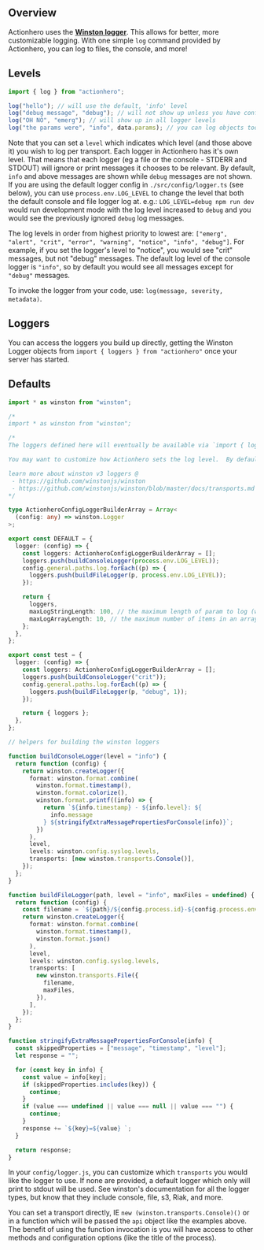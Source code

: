 ## Overview

Actionhero uses the **[Winston logger](https://github.com/flatiron/winston)**. This allows for better, more customizable logging. With one simple `log` command provided by Actionhero, you can log to files, the console, and more!

## Levels

```ts
import { log } from "actionhero";

log("hello"); // will use the default, 'info' level
log("debug message", "debug"); // will not show up unless you have configured your logger in this NODE_ENV to be debug
log("OH NO", "emerg"); // will show up in all logger levels
log("the params were", "info", data.params); // you can log objects too
```

Note that you can set a `level` which indicates which level (and those above it) you wish to log per transport. Each logger in Actionhero has it's own level. That means that each logger (eg a file or the console - STDERR and STDOUT) will ignore or print messages it chooses to be relevant. By default, `info` and above messages are shown while `debug` messages are not shown. If you are using the default logger config in `./src/config/logger.ts` (see below), you can use `process.env.LOG_LEVEL` to change the level that both the default console and file logger log at. e.g.: `LOG_LEVEL=debug npm run dev` would run development mode with the log level increased to `debug` and you would see the previously ignored `debug` log messages.

The log levels in order from highest priority to lowest are: `["emerg", "alert", "crit", "error", "warning", "notice", "info", "debug"]`. For example, if you set the logger's level to "notice", you would see "crit" messages, but not "debug" messages. The default log level of the console logger is `"info"`, so by default you would see all messages except for `"debug"` messages.

To invoke the logger from your code, use: `log(message, severity, metadata)`.

## Loggers

You can access the loggers you build up directly, getting the Winston Logger objects from `import { loggers } from "actionhero"` once your server has started.

## Defaults

```ts
import * as winston from "winston";

/*
import * as winston from "winston";

/*
The loggers defined here will eventually be available via `import { loggers } from "actionhero"`

You may want to customize how Actionhero sets the log level.  By default, you can use `process.env.LOG_LEVEL` to change each logger's level (default: 'info')

learn more about winston v3 loggers @
 - https://github.com/winstonjs/winston
 - https://github.com/winstonjs/winston/blob/master/docs/transports.md
*/

type ActionheroConfigLoggerBuilderArray = Array<
  (config: any) => winston.Logger
>;

export const DEFAULT = {
  logger: (config) => {
    const loggers: ActionheroConfigLoggerBuilderArray = [];
    loggers.push(buildConsoleLogger(process.env.LOG_LEVEL));
    config.general.paths.log.forEach((p) => {
      loggers.push(buildFileLogger(p, process.env.LOG_LEVEL));
    });

    return {
      loggers,
      maxLogStringLength: 100, // the maximum length of param to log (we will truncate)
      maxLogArrayLength: 10, // the maximum number of items in an array to log before collapsing into one message
    };
  },
};

export const test = {
  logger: (config) => {
    const loggers: ActionheroConfigLoggerBuilderArray = [];
    loggers.push(buildConsoleLogger("crit"));
    config.general.paths.log.forEach((p) => {
      loggers.push(buildFileLogger(p, "debug", 1));
    });

    return { loggers };
  },
};

// helpers for building the winston loggers

function buildConsoleLogger(level = "info") {
  return function (config) {
    return winston.createLogger({
      format: winston.format.combine(
        winston.format.timestamp(),
        winston.format.colorize(),
        winston.format.printf((info) => {
          return `${info.timestamp} - ${info.level}: ${
            info.message
          } ${stringifyExtraMessagePropertiesForConsole(info)}`;
        })
      ),
      level,
      levels: winston.config.syslog.levels,
      transports: [new winston.transports.Console()],
    });
  };
}

function buildFileLogger(path, level = "info", maxFiles = undefined) {
  return function (config) {
    const filename = `${path}/${config.process.id}-${config.process.env}.log`;
    return winston.createLogger({
      format: winston.format.combine(
        winston.format.timestamp(),
        winston.format.json()
      ),
      level,
      levels: winston.config.syslog.levels,
      transports: [
        new winston.transports.File({
          filename,
          maxFiles,
        }),
      ],
    });
  };
}

function stringifyExtraMessagePropertiesForConsole(info) {
  const skippedProperties = ["message", "timestamp", "level"];
  let response = "";

  for (const key in info) {
    const value = info[key];
    if (skippedProperties.includes(key)) {
      continue;
    }
    if (value === undefined || value === null || value === "") {
      continue;
    }
    response += `${key}=${value} `;
  }

  return response;
}
```

In your `config/logger.js`, you can customize which `transports` you would like the logger to use. If none are provided, a default logger which only will print to stdout will be used. See winston's documentation for all the logger types, but know that they include console, file, s3, Riak, and more.

You can set a transport directly, IE `new (winston.transports.Console)()` or in a function which will be passed the `api` object like the examples above. The benefit of using the function invocation is you will have access to other methods and configuration options (like the title of the process).

